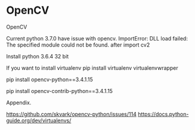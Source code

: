 # OpenCV
OpenCV

Current python 3.7.0 have issue with opencv.
ImportError: DLL load failed: The specified module could not be found. after import cv2


Install python 3.6.4 32 bit

If you want to install virtualenv
pip install virtualenv virtualenvwrapper

pip install opencv-python==3.4.1.15

pip install opencv-contrib-python==3.4.1.15

Appendix.

https://github.com/skvark/opencv-python/issues/114
https://docs.python-guide.org/dev/virtualenvs/



